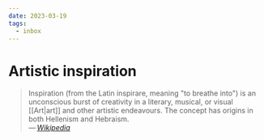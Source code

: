 ```yaml
---
date: 2023-03-19
tags:
  - inbox
---
```


# Artistic inspiration

> Inspiration (from the Latin inspirare, meaning "to breathe into") is an
> unconscious burst of creativity in a literary, musical, or visual [[Art|art]]
> and other artistic endeavours. The concept has origins in both Hellenism and
> Hebraism.\
> — <cite>[Wikipedia](https://en.wikipedia.org/wiki/Artistic_inspiration)</cite>
